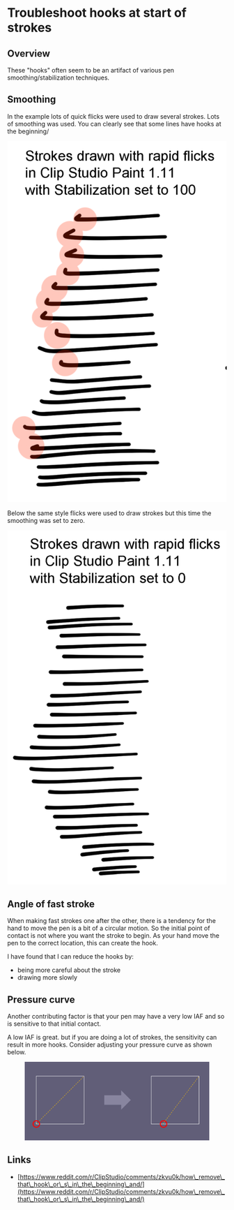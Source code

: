 # Troubleshoot hooks at start of strokes

## Overview

These "hooks" often seem to be an artifact of various pen smoothing/stabilization techniques.&#x20;

## Smoothing

In the example lots of quick flicks were used to draw several strokes. Lots of smoothing was used. You can clearly see that some lines have hooks at the beginning/

![](<../.gitbook/assets/image (216).png>)

Below the same style flicks were used to draw strokes but this time the smoothing was set to zero.

![](<../.gitbook/assets/image (285).png>)

## Angle of fast stroke

When making fast strokes one after the other, there is a tendency for the hand to move the pen is a bit of a circular motion. So the initial point of contact is not where you want the stroke to begin. As your hand move the pen to the correct location, this can create the hook.

I have found that I can reduce the hooks by:

* being more careful about the stroke
* drawing more slowly

## Pressure curve

Another contributing factor is that your pen may have a very low IAF and so is sensitive to that initial contact.

A low IAF is great. but if you are doing a lot of strokes, the sensitivity can result in more hooks. Consider adjusting your pressure curve as shown below.

<figure><img src="../.gitbook/assets/image (452).png" alt="" width="563"><figcaption></figcaption></figure>

## Links

* [https://www.reddit.com/r/ClipStudio/comments/zkvu0k/how\_remove\_that\_hook\_or\_s\_in\_the\_beginning\_and/](https://www.reddit.com/r/ClipStudio/comments/zkvu0k/how\_remove\_that\_hook\_or\_s\_in\_the\_beginning\_and/)

##

